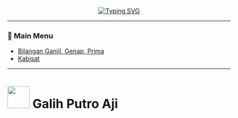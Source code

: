 <p align="center"><a href="https://git.io/typing-svg"><img src="https://readme-typing-svg.herokuapp.com?font=Fira+Code&duration=3000&pause=100&center=true&vCenter=true&width=500&lines=Basic+C%2B%2B+Collection;Made+by+Galih+Putro+Aji" alt="Typing SVG" /></a></p>

___

### 🔰 Main Menu

- [Bilangan Ganjil, Genap, Prima](https://github.com/galihsch/cpp-gallery/blob/main/src/ganjilGenapPrima/README.md)
- [Kabisat](https://github.com/galihsch/cpp-gallery/blob/main/src/kabisat/README.md)

___

# <picture><img src = "https://github.com/7oSkaaa/7oSkaaa/blob/main/Images/about_me.gif?raw=true" width = 50px></picture> Galih Putro Aji
